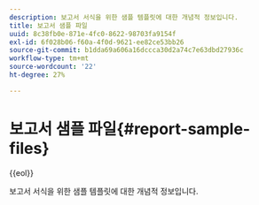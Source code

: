 ```yaml
---
description: 보고서 서식을 위한 샘플 템플릿에 대한 개념적 정보입니다.
title: 보고서 샘플 파일
uuid: 8c38fb0e-871e-4fc0-8622-98703fa9154f
exl-id: 6f028b06-f60a-4f0d-9621-ee82ce53bb26
source-git-commit: b1dda69a606a16dccca30d2a74c7e63dbd27936c
workflow-type: tm+mt
source-wordcount: '22'
ht-degree: 27%

---
```


# 보고서 샘플 파일{#report-sample-files}

{{eol}}

보고서 서식을 위한 샘플 템플릿에 대한 개념적 정보입니다.
